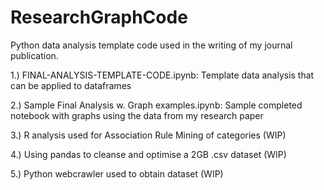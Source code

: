 # ResearchGraphCode
Python data analysis template code used in the writing of my journal publication.

1.) FINAL-ANALYSIS-TEMPLATE-CODE.ipynb: Template data analysis that can be applied to dataframes 

2.) Sample Final Analysis w. Graph examples.ipynb: Sample completed notebook with graphs using the data from my research paper 

3.) R analysis used for Association Rule Mining of categories (WIP) 

4.) Using pandas to cleanse and optimise a 2GB .csv dataset (WIP)

5.) Python webcrawler used to obtain dataset (WIP)
